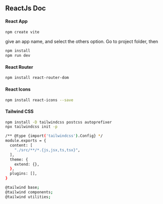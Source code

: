 ## ReactJs Doc

#### React App

```bash
npm create vite
```
give an app name, and select the others option. Go to project folder, then

```bash
npm install
npm run dev
```

#### React Router

```bash
npm install react-router-dom
```

#### React Icons

```bash
npm install react-icons --save
```

#### Tailwind CSS

```bash
npm install -D tailwindcss postcss autoprefixer
npx tailwindcss init -p
```

```bash
/** @type {import('tailwindcss').Config} */
module.exports = {
  content: [
    "./src/**/*.{js,jsx,ts,tsx}",
  ],
  theme: {
    extend: {},
  },
  plugins: [],
}
```

```bash
@tailwind base;
@tailwind components;
@tailwind utilities;
```
